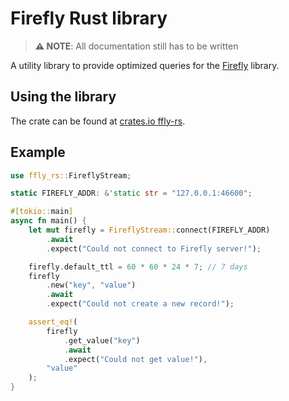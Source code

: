 # Firefly Rust library

> **⚠️ NOTE**: All documentation still has to be written

A utility library to provide optimized queries for the [Firefly](https://github.com/arthurdw/firefly) library.

## Using the library

The crate can be found at [crates.io ffly-rs](https://crates.io/crates/ffly-rs).

## Example

```rs
use ffly_rs::FireflyStream;

static FIREFLY_ADDR: &'static str = "127.0.0.1:46600";

#[tokio::main]
async fn main() {
    let mut firefly = FireflyStream::connect(FIREFLY_ADDR)
        .await
        .expect("Could not connect to Firefly server!");

    firefly.default_ttl = 60 * 60 * 24 * 7; // 7 days
    firefly
        .new("key", "value")
        .await
        .expect("Could not create a new record!");

    assert_eq!(
        firefly
            .get_value("key")
            .await
            .expect("Could not get value!"),
        "value"
    );
}
```
